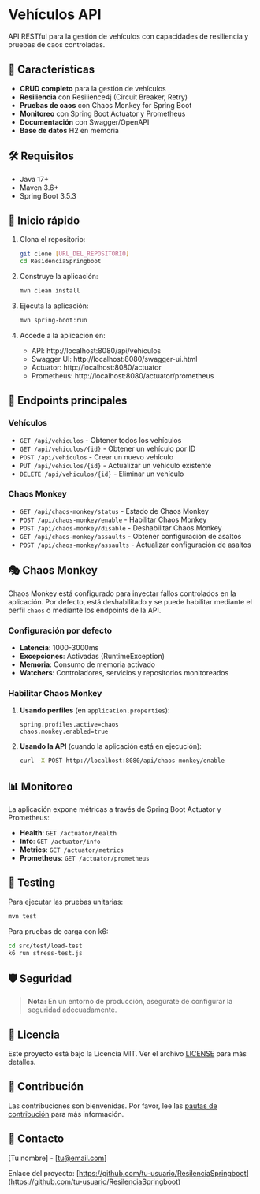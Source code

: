 # Vehículos API

API RESTful para la gestión de vehículos con capacidades de resiliencia y pruebas de caos controladas.

## 🚀 Características

- **CRUD completo** para la gestión de vehículos
- **Resiliencia** con Resilience4j (Circuit Breaker, Retry)
- **Pruebas de caos** con Chaos Monkey for Spring Boot
- **Monitoreo** con Spring Boot Actuator y Prometheus
- **Documentación** con Swagger/OpenAPI
- **Base de datos** H2 en memoria

## 🛠️ Requisitos

- Java 17+
- Maven 3.6+
- Spring Boot 3.5.3

## 🚀 Inicio rápido

1. Clona el repositorio:
   ```bash
   git clone [URL_DEL_REPOSITORIO]
   cd ResidenciaSpringboot
   ```

2. Construye la aplicación:
   ```bash
   mvn clean install
   ```

3. Ejecuta la aplicación:
   ```bash
   mvn spring-boot:run
   ```

4. Accede a la aplicación en:
   - API: http://localhost:8080/api/vehiculos
   - Swagger UI: http://localhost:8080/swagger-ui.html
   - Actuator: http://localhost:8080/actuator
   - Prometheus: http://localhost:8080/actuator/prometheus

## 🎯 Endpoints principales

### Vehículos
- `GET /api/vehiculos` - Obtener todos los vehículos
- `GET /api/vehiculos/{id}` - Obtener un vehículo por ID
- `POST /api/vehiculos` - Crear un nuevo vehículo
- `PUT /api/vehiculos/{id}` - Actualizar un vehículo existente
- `DELETE /api/vehiculos/{id}` - Eliminar un vehículo

### Chaos Monkey
- `GET /api/chaos-monkey/status` - Estado de Chaos Monkey
- `POST /api/chaos-monkey/enable` - Habilitar Chaos Monkey
- `POST /api/chaos-monkey/disable` - Deshabilitar Chaos Monkey
- `GET /api/chaos-monkey/assaults` - Obtener configuración de asaltos
- `POST /api/chaos-monkey/assaults` - Actualizar configuración de asaltos

## 🎭 Chaos Monkey

Chaos Monkey está configurado para inyectar fallos controlados en la aplicación. Por defecto, está deshabilitado y se puede habilitar mediante el perfil `chaos` o mediante los endpoints de la API.

### Configuración por defecto

- **Latencia**: 1000-3000ms
- **Excepciones**: Activadas (RuntimeException)
- **Memoria**: Consumo de memoria activado
- **Watchers**: Controladores, servicios y repositorios monitoreados

### Habilitar Chaos Monkey

1. **Usando perfiles** (en `application.properties`):
   ```properties
   spring.profiles.active=chaos
   chaos.monkey.enabled=true
   ```

2. **Usando la API** (cuando la aplicación está en ejecución):
   ```bash
   curl -X POST http://localhost:8080/api/chaos-monkey/enable
   ```

## 📊 Monitoreo

La aplicación expone métricas a través de Spring Boot Actuator y Prometheus:

- **Health**: `GET /actuator/health`
- **Info**: `GET /actuator/info`
- **Metrics**: `GET /actuator/metrics`
- **Prometheus**: `GET /actuator/prometheus`

## 🧪 Testing

Para ejecutar las pruebas unitarias:

```bash
mvn test
```

Para pruebas de carga con k6:

```bash
cd src/test/load-test
k6 run stress-test.js
```

## 🛡️ Seguridad

> **Nota:** En un entorno de producción, asegúrate de configurar la seguridad adecuadamente.

## 📄 Licencia

Este proyecto está bajo la Licencia MIT. Ver el archivo [LICENSE](LICENSE) para más detalles.

## 🤝 Contribución

Las contribuciones son bienvenidas. Por favor, lee las [pautas de contribución](CONTRIBUTING.md) para más información.

## 📧 Contacto

[Tu nombre] - [tu@email.com]

Enlace del proyecto: [https://github.com/tu-usuario/ResilenciaSpringboot](https://github.com/tu-usuario/ResilenciaSpringboot)
